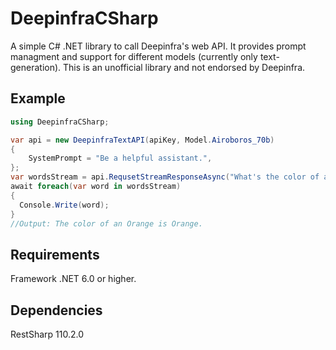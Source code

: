 
# DeepinfraCSharp

A simple C# .NET library to call Deepinfra's web API. It provides prompt managment and support for different models (currently only text-generation). This is an unofficial library and not endorsed by Deepinfra.


## Example

```C#
using DeepinfraCSharp;

var api = new DeepinfraTextAPI(apiKey, Model.Airoboros_70b)
{
    SystemPrompt = "Be a helpful assistant.",
};
var wordsStream = api.RequsetStreamResponseAsync("What's the color of an Orange?");
await foreach(var word in wordsStream)
{
  Console.Write(word);
}
//Output: The color of an Orange is Orange.
```

## Requirements

Framework .NET 6.0 or higher.

## Dependencies

RestSharp 110.2.0
